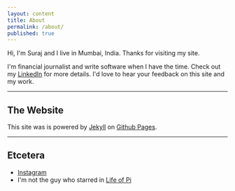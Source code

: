 ```yaml
---
layout: content
title: About
permalink: /about/
published: true
---
```

Hi, I'm Suraj and I live in Mumbai, India. Thanks for visiting my site.

I'm financial journalist and write software when I have the time. Check out my <a href="https://www.linkedin.com/" data-network="LinkedIn" data-proofer-ignore>LinkedIn</a> for more details. I'd love to hear your feedback on this site and my work.

----

## The Website
This site was is powered by [Jekyll](https://jekyllrb.com) on [Github Pages](https://pages.github.com).


----

## Etcetera

- [Instagram](https://www.instagram.com/surajbegins) 
- I'm not the guy who starred in [Life of Pi](https://en.wikipedia.org/wiki/Life_of_Pi_(film))


